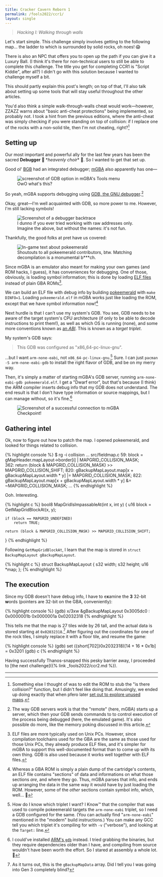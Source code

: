 ```yaml
---
title: Cracker Cavern Reborn 1
permalink: /fools2022/ccr1/
layout: single
---
```


> *Hacking Ⅰ: Walking through walls*

Let's start simple.
This challenge simply involves getting to the following map... the ladder to which is surrounded by solid rocks, oh noes! 😱

There is also an NPC that offers you to open up the path if you can give it a Luxury Ball.
(I think it's there for non-technical users to still be able to complete this challenge. The title you get for completing CCR1 is "Script Kiddie", after all?)
I didn't go with this solution because I wanted to challenge myself a bit.

This should partly explain this post's length; on top of that, I'll also talk about setting up some tools that will stay useful throughout the other articles.

You'd also think a simple walk-through-walls cheat would work—however, ZZAZZ warns about "basic anti-cheat protections" being implemented, so probably not.
I took a hint from the previous editions, where the anti-cheat was simply checking if you were standing on top of collision: if I replace one of the rocks with a non-solid tile, then I'm not cheating, right?[^wtw]

[^wtw]: Something else I thought of was to edit the ROM to stub the "is there collision?" function, but I didn't feel like doing that. Amusingly, we ended up doing exactly that when pfero later [set out to explore unused maps](https://cdn.discordapp.com/attachments/959199845191659540/960527009866473562/output.mp4).

## Setting up

Our most important and powerful ally for the last few years has been the sacred **Debugger** 👼&nbsp;\**heavenly choir*\*&nbsp;👼.
So I wanted to get that set up.

Good ol' [BGB](https://bgb.bircd.org) had an integrated debugger; [mGBA](https://mgba.io) also apparently has one—

<figure>
<img alt="screenshot of GDB option in mGBA's Tools menu" src="{% link _fools2022/gdb_srv.png %}" />
<figcaption>OwO what's this?</figcaption>
</figure>

So yeah, mGBA supports debugging using [GDB, the GNU debugger](https://sourceware.org/gdb).[^gdb_server]

[^gdb_server]: The way GDB servers work is that the "remote" (here, mGBA) starts up a server, which then your GDB sends commands to to control execution of the process being debugged (here, the emulated game). It's also possible do more, like the memory poking discussed in this article.

Okay, great—I'm well acquainted with GDB, so more power to me.
However, I'm still lacking symbols!

<figure>
<img alt="Screenshot of a debugger backtrace" src="{% link _fools2022/backtrace.png %}" />
<figcaption>I dunno if you ever tried working with raw addresses only. Imagine the above, but without the names: it's not fun.</figcaption>
</figure>

Thankfully, the good folks at pret have us covered:

<figure>
<img alt="In-game text about pokeemerald" src="{% link _fools2022/pokeemerald.png %}" />
<figcaption>Shoutouts to all pokeemerald contributors, btw. Matching decompilation is a monumental b***ch.</figcaption>
</figure>

Since mGBA is an emulator also meant for making your own games (and ROM hacks, I guess), it has conveniences for debugging.
One of those, obviously, is loading symbol information; this is done by loading [ELF files](https://en.wikipedia.org/wiki/Executable_and_Linkable_Format) instead of plain GBA ROMs[^elf].

[^elf]: ELF files are more typically used on Unix PCs. However, since compilation toolchains used for the GBA are the same as those used for those Unix PCs, they already produce ELF files, and it's simpler for mGBA to support this well-documented format than to come up with its own thing. GDB is also used because it works well together with ELF files.

We can build an ELF file with debug info by building [pokeemerald](https://github.com/pret/pokeemerald.git) with `make DINFO=1`.
Loading `pokeemerald.elf` in mGBA works just like loading the ROM, except that we have symbol information now![^relocs]

[^relocs]: Whereas a GBA ROM is simply a plain dump of the cartridge's contents, an ELF file contains "sections" of data and informations on what those sections *are*, and where they go. Thus, mGBA parses that info, and ends up arranging the data in the same way it would have by just loading the ROM. However, some of the *other* sections contain symbol info, which, well... 👀

Next hurdle is that I can't use my system's GDB.
You see, GDB needs to be aware of the target system's CPU architecture (if only to be able to decode instructions to print them!), as well as which OS is running (none), and some more conventions known as [an *ABI*](https://en.wikipedia.org/wiki/Application_binary_interface).
This is known as a *target triplet*.

My system's GDB says:
> This GDB was configured as "x86_64-pc-linux-gnu".

...but I want `arm-none-eabi`, not `x86_64-pc-linux-gnu`.[^which_triplet]
Sure. I can just `pacman -S arm-none-eabi-gdb` to install the right flavor of GDB, and be on my merry way.

[^which_triplet]: How do I know which triplet I want? I Know™ that the compiler that was used to compile pokeemerald targets the `arm-none-eabi` triplet, so I need a GDB configured for the same. (You can actually find "`arm-none-eabi`" mentioned in the "modern" build instructions.) You can make any GCC tell you which triplet it's compiling for with `-v` ("verbose"), and looking at the `Target:` line.

Then, it's simply a matter of starting mGBA's GDB server, running `arm-none-eabi-gdb pokeemerald.elf`.
I get a "Dwarf error", but that's because (I think) the ARM compiler inserts debug info that my GDB does not understand.
The end result is that I don't have type information or source mappings, but I can manage without, so it's fine.[^arm_gdb]

[^arm_gdb]: I could've installed [ARM's `gdb`](https://developer.arm.com/tools-and-software/open-source-software/developer-tools/gnu-toolchain/gnu-rm/downloads) instead. I tried grabbing the binaries, but they require dependencies older than I have, and compiling from source wouldn't have been worth the effort. So I stared at assembly a whole lot. 🙂

<figure>
<img alt="Screenshot of a successful connection to mGBA" src="{% link _fools2022/connected.png %}" />
<figcaption>Checkpoint!</figcaption>
</figure>

## Gathering intel

Ok, now to figure out how to patch the map.
I opened pokeemerald, and looked for things related to collision.

{% highlight console %}
$ rg -i collision
...
src/fieldmap.c
59:    block = gMapHeader.mapLayout->border[i] | MAPGRID_COLLISION_MASK;                              \
362:    return (block & MAPGRID_COLLISION_MASK) >> MAPGRID_COLLISION_SHIFT;
820:            gBackupMapLayout.map[x + gBackupMapLayout.width * y] |= MAPGRID_COLLISION_MASK;
822:            gBackupMapLayout.map[x + gBackupMapLayout.width * y] &= ~MAPGRID_COLLISION_MASK;
...
{% endhighlight %}

Ooh. Interesting.

{% highlight c %}
bool8 MapGridIsImpassableAt(int x, int y)
{
    u16 block = GetMapGridBlockAt(x, y);

    if (block == MAPGRID_UNDEFINED)
        return TRUE;

    return (block & MAPGRID_COLLISION_MASK) >> MAPGRID_COLLISION_SHIFT;
}
{% endhighlight %}

Following `GetMapGridBlockAt`, I learn that the map is stored in `struct BackupMapLayout gBackupMapLayout`.

{% highlight c %}
struct BackupMapLayout
{
    s32 width;
    s32 height;
    u16 *map;
};
{% endhighlight %}

## The execution

Since my GDB doesn't have debug info, I have to e**x**amine the **3** 32-bit **w**ords (pointers are 32-bit on the GBA, conveniently):

{% highlight console %}
(gdb) x/3xw &gBackupMapLayout
0x3005dc0 <gBackupMapLayout>:	0x0000001b	0x0000001a	0x02032318
{% endhighlight %}

This tells me that the map is 27 tiles wide by 26 tall, and the actual data is stored starting at `0x02032318`.[^gBackupMapData]
After figuring out the coordinates for one of the rock tiles, I simply replace it with a floor tile, and resume the game:

[^gBackupMapData]: As it turns out, this is the `gBackupMapData` array. Did I tell you I was going into Gen 3 completely blind?

{% highlight console %}
(gdb) set ({short[702]}0x2032318)[14 + 16 * 0x1b] = 0x3201
(gdb) c
{% endhighlight %}

Having successfully Thanos-snapped this pesky barrier away, I proceeded to [the next challenge]({% link _fools2022/ccr2.md %}).

<hr>
